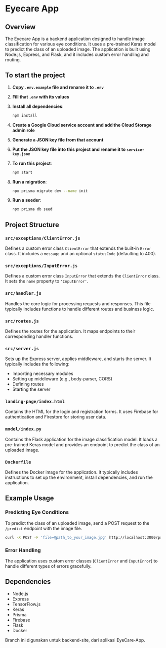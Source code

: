 # Eyecare App

## Overview
The Eyecare App is a backend application designed to handle image classification for various eye conditions. It uses a pre-trained Keras model to predict the class of an uploaded image. The application is built using Node.js, Express, and Flask, and it includes custom error handling and routing.

## To start the project

1. **Copy `.env.example` file and rename it to `.env`**
2. **Fill that `.env` with its values**
3. **Install all dependencies**:
    ```bash
    npm install
    ```

4. **Create a Google Cloud service account and add the Cloud Storage admin role**
5. **Generate a JSON key file from that account**
6. **Put the JSON key file into this project and rename it to `service-key.json`**
7. **To run this project**:
    ```bash
    npm start
    ```

8. **Run a migration**:
    ```bash
    npx prisma migrate dev --name init
    ```

9. **Run a seeder**:
    ```bash
    npx prisma db seed
    ```

## Project Structure

### `src/exceptions/ClientError.js`
Defines a custom error class `ClientError` that extends the built-in `Error` class. It includes a `message` and an optional `statusCode` (defaulting to 400).

### `src/exceptions/InputError.js`
Defines a custom error class `InputError` that extends the `ClientError` class. It sets the `name` property to `'InputError'`.

### `src/handler.js`
Handles the core logic for processing requests and responses. This file typically includes functions to handle different routes and business logic.

### `src/routes.js`
Defines the routes for the application. It maps endpoints to their corresponding handler functions.

### `src/server.js`
Sets up the Express server, applies middleware, and starts the server. It typically includes the following:
- Importing necessary modules
- Setting up middleware (e.g., body-parser, CORS)
- Defining routes
- Starting the server

### `landing-page/index.html`
Contains the HTML for the login and registration forms. It uses Firebase for authentication and Firestore for storing user data.

### `model/index.py`
Contains the Flask application for the image classification model. It loads a pre-trained Keras model and provides an endpoint to predict the class of an uploaded image.

### `Dockerfile`
Defines the Docker image for the application. It typically includes instructions to set up the environment, install dependencies, and run the application.

## Example Usage

### Predicting Eye Conditions
To predict the class of an uploaded image, send a POST request to the `/predict` endpoint with the image file.

```bash
curl -X POST -F 'file=@path_to_your_image.jpg' http://localhost:3000/predict
```

### Error Handling
The application uses custom error classes (`ClientError` and `InputError`) to handle different types of errors gracefully.

## Dependencies
- Node.js
- Express
- TensorFlow.js
- Keras
- Prisma
- Firebase
- Flask
- Docker

Branch ini digunakan untuk backend-site, dari aplikasi EyeCare-App.
